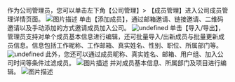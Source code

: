 作为公司管理员，您可以单击左下角【公司管理】> 【成员管理】进入公司成员管理详情页面。
![图片描述](https://main.qcloudimg.com/raw/c5089e80e679d798c5d5e3fe0a3cdcf5.png)
单击【添加成员】，通过邮箱邀请、链接邀请、二维码邀请以及手动添加的方式邀请成员加入公司。
![undefined](https://main.qcloudimg.com/raw/5c18ddd27e29bc1be0b83c082596c395.png)
单击【导入/导出】，管理员支持对单个成员基本信息进行编辑，还可批量导入/出新成员与批量更新成员信息。信息包括工作昵称、工作邮箱、真实姓名、性别、职位、所属部门等。
![undefined](https://main.qcloudimg.com/raw/0a5611672ef92daf7d5f35983352ea94.png)
此外，您还可以通过成员昵称、真实姓名、邮箱、用户组、加入公司时间等条件过滤成员。
![图片描述](https://main.qcloudimg.com/raw/15e49c9b7959c8e5edbfc6bd56137830.png)
并对成员基本信息、所属部门及项目进行编辑。
![图片描述](https://main.qcloudimg.com/raw/e6530cac97f72a35357a70db24058bf2.png)
